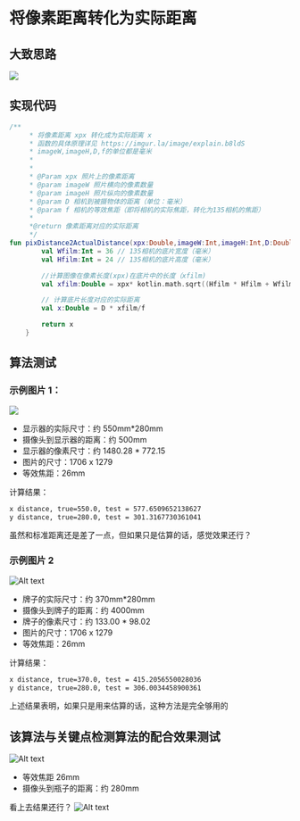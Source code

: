 # 将像素距离转化为实际距离

## 大致思路

![](explain.png)

## 实现代码

```kotlin
/**
     * 将像素距离 xpx 转化成为实际距离 x
     * 函数的具体原理详见 https://imgur.la/image/explain.b8ldS
     * imageW,imageH,D,f的单位都是毫米
     *
     *
     * @Param xpx 照片上的像素距离
     * @param imageW 照片横向的像素数量
     * @param imageH 照片纵向的像素数量
     * @param D 相机到被摄物体的距离（单位：毫米）
     * @param f 相机的等效焦距（即将相机的实际焦距，转化为135相机的焦距）
     *
     *@return 像素距离对应的实际距离
     */
fun pixDistance2ActualDistance(xpx:Double,imageW:Int,imageH:Int,D:Double,f:Double):Double{
        val Wfilm:Int = 36 // 135相机的底片宽度（毫米）
        val Hfilm:Int = 24 // 135相机的底片高度（毫米）

        //计算图像在像素长度(xpx)在底片中的长度（xfilm)
        val xfilm:Double = xpx* kotlin.math.sqrt((Hfilm * Hfilm + Wfilm * Wfilm).toDouble()) / kotlin.math.sqrt((imageW * imageW + imageH * imageH).toDouble())

        // 计算底片长度对应的实际距离
        val x:Double = D * xfilm/f

        return x
    }
```

## 算法测试

### 示例图片 1：

![](demoImage1.jpg)

- 显示器的实际尺寸：约 550mm\*280mm
- 摄像头到显示器的距离：约 500mm
- 显示器的像素尺寸：约 1480.28 \* 772.15
- 图片的尺寸：1706 x 1279
- 等效焦距：26mm

计算结果：

```sh
x distance, true=550.0, test = 577.6509652138627
y distance, true=280.0, test = 301.3167730361041
```

虽然和标准距离还是差了一点，但如果只是估算的话，感觉效果还行？

### 示例图片 2

![Alt text](demoImage2.png)

- 牌子的实际尺寸：约 370mm\*280mm
- 摄像头到牌子的距离：约 4000mm
- 牌子的像素尺寸：约 133.00 \* 98.02
- 图片的尺寸：1706 x 1279
- 等效焦距：26mm

计算结果：

```sh
x distance, true=370.0, test = 415.2056550028036
y distance, true=280.0, test = 306.0034458900361
```

上述结果表明，如果只是用来估算的话，这种方法是完全够用的

## 该算法与关键点检测算法的配合效果测试

![Alt text](demoImage-bottle.png)

+ 等效焦距 26mm
+ 摄像头到瓶子的距离：约 280mm


看上去结果还行？
![Alt text](image1.jpg)
